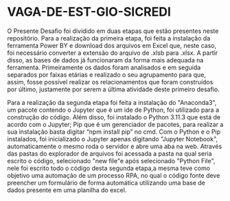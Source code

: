 # VAGA-DE-EST-GIO-SICREDI
O Presente Desafio foi dividido em duas etapas que estão presentes neste repositório.
Para a realização da primeira etapa, foi feita a instalação da ferramenta Power BY e download dos arquivos em Excel que, neste caso, foi necessário converter a extensão do arquivo de .xlsb para .xlsx. A partir disso, as bases de dados já funcionaram da forma mais adequada na ferramenta.  Primeiramente os dados foram analisados e em seguida separados por faixas etárias e realizado o seu agrupamento para que, assim, fosse possível realizar os relacionamentos que foram construídos por último, justamente por serem a última atividade deste primeiro desafio.

Para a realização da segunda etapa foi feita a instalação do "Anaconda3", um pacote contendo o Jupyter que é um ide de Python, foi utilizado para a construção do código. Além disso, foi instalado o Python 3.11.3 que está de acordo com o Jupyter; Pip que é um gerenciador de pacotes, para realizar a sua instalação basta digitar “npm install pip” no cmd. Com o Python e o Pip instalados, foi inicializado  o Jupyter apenas digitando "Jupyter Notebook", automaticamente o mesmo roda o servidor e abre uma aba na web. Através das pastas do explorador de arquivos foi acessada a pasta  na qual seria escrito o código, selecionado "new file"e após selecionado "Python File",  nele foi escrito todo o código desta segunda etapa,a mesma teve como objetivo uma automação de um processo RPA, no qual o código fonte deve preencher um formulário de forma automática utilizando uma base de dados presente em uma planilha do excel.
